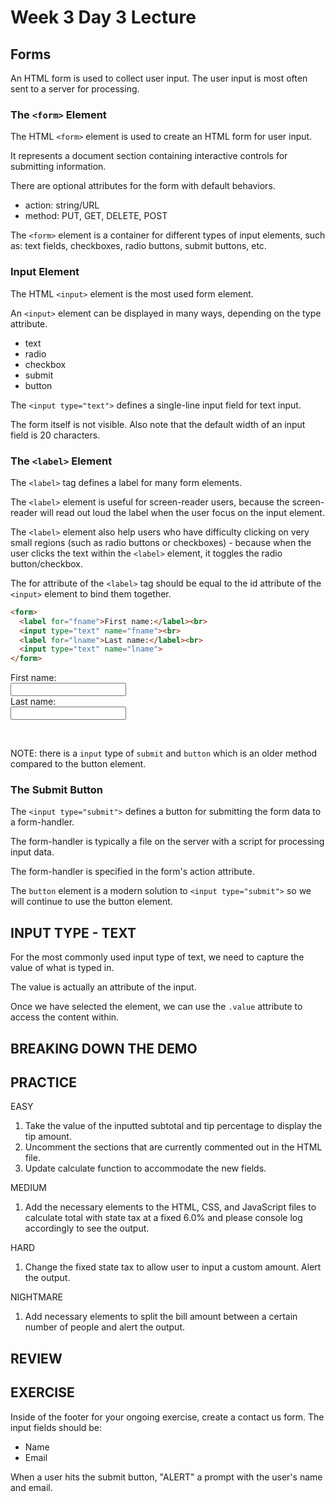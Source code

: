 # Week 3 Day 3 Lecture
## Forms

An HTML form is used to collect user input. The user input is most often sent to a server for processing.

### The `<form>` Element

The HTML `<form>` element is used to create an HTML form for user input. 

It represents a document section containing interactive controls for submitting information.

There are optional attributes for the form with default behaviors.

- action: string/URL
- method: PUT, GET, DELETE, POST

The `<form>` element is a container for different types of input elements, such as: text fields, checkboxes, radio buttons, submit buttons, etc.

### Input Element

The HTML `<input>` element is the most used form element.

An `<input>` element can be displayed in many ways, depending on the type attribute.

- text
- radio
- checkbox
- submit
- button

The `<input type="text">` defines a single-line input field for text input.

The form itself is not visible. Also note that the default width of an input field is 20 characters.

### The `<label>` Element

The `<label>` tag defines a label for many form elements.

The `<label>` element is useful for screen-reader users, because the screen-reader will read out loud the label when the user focus on the input element.

The `<label>` element also help users who have difficulty clicking on very small regions (such as radio buttons or checkboxes) - because when the user clicks the text within the `<label>` element, it toggles the radio button/checkbox.

The for attribute of the `<label>` tag should be equal to the id attribute of the `<input>` element to bind them together.

```html
<form>
  <label for="fname">First name:</label><br>
  <input type="text" name="fname"><br>
  <label for="lname">Last name:</label><br>
  <input type="text" name="lname">
</form>
```

<form>
  <label for="fname">First name:</label><br>
  <input type="text" name="fname"><br>
  <label for="lname">Last name:</label><br>
  <input type="text" name="lname">
</form>

<br>

NOTE: there is a `input` type of `submit` and `button` which is an older method compared to the button element.
### The Submit Button

The `<input type="submit">` defines a button for submitting the form data to a form-handler.

The form-handler is typically a file on the server with a script for processing input data.

The form-handler is specified in the form's action attribute.

The `button` element is a modern solution to `<input type="submit">` so we will continue to use the button element.

## INPUT TYPE - TEXT

For the most commonly used input type of text, we need to capture the value of what is typed in.

The value is actually an attribute of the input.

Once we have selected the element, we can use the `.value` attribute to access the content within.
## BREAKING DOWN THE DEMO

## PRACTICE

EASY
1. Take the value of the inputted subtotal and tip percentage to display the tip amount.
2. Uncomment the sections that are currently commented out in the HTML file.
3. Update calculate function to accommodate the new fields.

MEDIUM
1. Add the necessary elements to the HTML, CSS, and JavaScript files to calculate total with state tax at a fixed 6.0% and please console log accordingly to see the output.

HARD
1. Change the fixed state tax to allow user to input a custom amount.  Alert the output.

NIGHTMARE
1. Add necessary elements to split the bill amount between a certain number of people and alert the output.



## REVIEW

## EXERCISE

Inside of the footer for your ongoing exercise, create a contact us form.
The input fields should be:
- Name
- Email

When a user hits the submit button, "ALERT" a prompt with the user's name and email.
